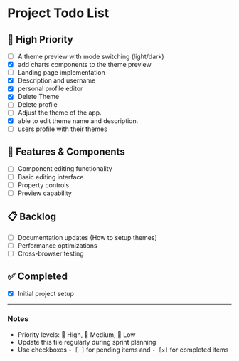 # Project Todo List

## 🚀 High Priority

- [ ] A theme preview with mode switching (light/dark)
- [x] add charts components to the theme preview
- [ ] Landing page implementation
- [x] Description and username
- [x] personal profile editor
- [x] Delete Theme
- [ ] Delete profile
- [ ] Adjust the theme of the app.
- [x] able to edit theme name and description.
- [ ] users profile with their themes

## 🔧 Features & Components

- [ ] Component editing functionality
- [ ] Basic editing interface
- [ ] Property controls
- [ ] Preview capability

## 📋 Backlog

- [ ] Documentation updates (How to setup themes)
- [ ] Performance optimizations
- [ ] Cross-browser testing

## ✅ Completed

<!-- Move items here when done -->

- [x] Initial project setup

---

### Notes

- Priority levels: 🚀 High, 🔄 Medium, 🐢 Low
- Update this file regularly during sprint planning
- Use checkboxes `- [ ]` for pending items and `- [x]` for completed items
